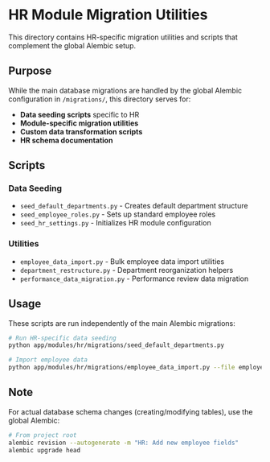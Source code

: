 # HR Module Migration Utilities

This directory contains HR-specific migration utilities and scripts that complement the global Alembic setup.

## Purpose

While the main database migrations are handled by the global Alembic configuration in `/migrations/`, this directory serves for:

- **Data seeding scripts** specific to HR
- **Module-specific migration utilities**
- **Custom data transformation scripts**
- **HR schema documentation**

## Scripts

### Data Seeding
- `seed_default_departments.py` - Creates default department structure
- `seed_employee_roles.py` - Sets up standard employee roles
- `seed_hr_settings.py` - Initializes HR module configuration

### Utilities  
- `employee_data_import.py` - Bulk employee data import utilities
- `department_restructure.py` - Department reorganization helpers
- `performance_data_migration.py` - Performance review data migration

## Usage

These scripts are run independently of the main Alembic migrations:

```bash
# Run HR-specific data seeding
python app/modules/hr/migrations/seed_default_departments.py

# Import employee data
python app/modules/hr/migrations/employee_data_import.py --file employees.csv
```

## Note

For actual database schema changes (creating/modifying tables), use the global Alembic:

```bash
# From project root
alembic revision --autogenerate -m "HR: Add new employee fields"
alembic upgrade head
```
